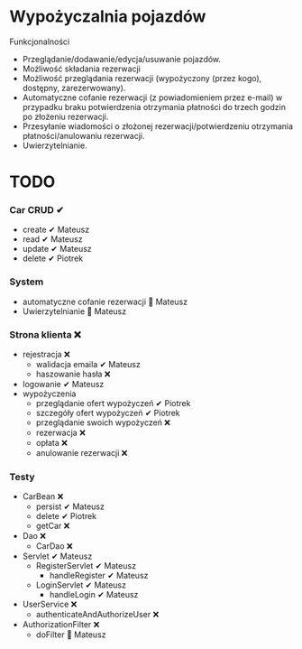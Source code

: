 # Wypożyczalnia pojazdów

Funkcjonalności

- Przeglądanie/dodawanie/edycja/usuwanie pojazdów.
- Możliwość składania rezerwacji
- Możliwość przeglądania rezerwacji (wypożyczony (przez kogo), dostępny, zarezerwowany).
- Automatyczne cofanie rezerwacji (z powiadomieniem przez e-mail) w przypadku braku potwierdzenia otrzymania płatności
  do trzech godzin po złożeniu rezerwacji.
- Przesyłanie wiadomości o złożonej rezerwacji/potwierdzeniu otrzymania płatności/anulowaniu rezerwacji.
- Uwierzytelnianie.

# TODO

### Car CRUD ✔

- create ✔ Mateusz
- read ✔ Mateusz
- update ✔ Mateusz
- delete ✔ Piotrek

### System

- automatyczne cofanie rezerwacji 🚧 Mateusz
- Uwierzytelnianie 🚧 Mateusz

### Strona klienta ❌

- rejestracja ❌
    - walidacja emaila ✔ Mateusz
    - haszowanie hasła ❌
- logowanie ✔ Mateusz
- wypożyczenia
    - przeglądanie ofert wypożyczeń ✔ Piotrek
    - szczegóły ofert wypożyczeń ✔ Piotrek
    - przeglądanie swoich wypożyczeń ❌
    - rezerwacja ❌
    - opłata ❌
    - anulowanie rezerwacji ❌

### Testy
 - CarBean ❌
   - persist ✔ Mateusz
   - delete ✔ Piotrek
   - getCar ❌
 - Dao ❌
   - CarDao ❌
 - Servlet ✔ Mateusz
   - RegisterServlet ✔ Mateusz
     - handleRegister ✔ Mateusz
   - LoginServlet ✔ Mateusz
     - handleLogin ✔ Mateusz
 - UserService ❌
   - authenticateAndAuthorizeUser ❌
 - AuthorizationFilter ❌
   - doFilter 🚧 Mateusz 